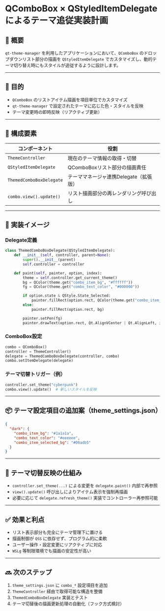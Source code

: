 # QComboBox × QStyledItemDelegate によるテーマ追従実装計画

## 🧭 概要

`qt-theme-manager` を利用したアプリケーションにおいて、`QComboBox` のドロップダウンリスト部分の描画を `QStyledItemDelegate` でカスタマイズし、動的テーマ切り替え時にもスタイルが追従するように設計します。

---

## 🎯 目的

- `QComboBox` のリストアイテム描画を項目単位でカスタマイズ
- `qt-theme-manager` で設定されたテーマに応じた色・スタイルを反映
- テーマ変更時の即時反映（リアクティブ更新）

---

## 🧱 構成要素

| コンポーネント | 役割 |
|----------------|------|
| `ThemeController` | 現在のテーマ情報の取得・切替 |
| `QStyledItemDelegate` | QComboBoxリスト部分の描画責任 |
| `ThemedComboBoxDelegate` | テーママネージャ連携Delegate（拡張版） |
| `combo.view().update()` | リスト描画部分の再レンダリング呼び出し |

---

## 🧪 実装イメージ

### Delegate定義

```python
class ThemedComboBoxDelegate(QStyledItemDelegate):
    def __init__(self, controller, parent=None):
        super().__init__(parent)
        self.controller = controller

    def paint(self, painter, option, index):
        theme = self.controller.get_current_theme()
        bg = QColor(theme.get("combo_item_bg", "#ffffff"))
        fg = QColor(theme.get("combo_text_color", "#000000"))

        if option.state & QStyle.State_Selected:
            painter.fillRect(option.rect, QColor(theme.get("combo_item_selected_bg", "#3399ff")))
        else:
            painter.fillRect(option.rect, bg)

        painter.setPen(fg)
        painter.drawText(option.rect, Qt.AlignVCenter | Qt.AlignLeft, index.data())
```

### ComboBox設定

```python
combo = QComboBox()
controller = ThemeController()
delegate = ThemedComboBoxDelegate(controller, combo)
combo.setItemDelegate(delegate)
```

### テーマ切替トリガー（例）

```python
controller.set_theme("cyberpunk")
combo.view().update()  # 新しいスタイルを反映
```

---

## 📦 テーマ設定項目の追加案（theme_settings.json）

```json
{
  "dark": {
    "combo_item_bg": "#1a1a1a",
    "combo_text_color": "#eeeeee",
    "combo_item_selected_bg": "#00adb5"
  }
}
```

---

## 🔁 テーマ切替反映の仕組み

- `controller.set_theme(...)` による変更を `delegate.paint()` 内部で再参照
- `view().update()` 呼び出しによりアイテム表示を強制再描画
- 必要に応じて `delegate.refresh_theme()` 実装でコントローラー再参照可能

---

## ✅ 効果と利点

- リスト表示部分も完全にテーマ管理下に置ける
- 描画制御が `QSS` に依存せず、プログラム的に柔軟
- ユーザー操作・設定変更にリアクティブに対応
- `WSLg` 等制限環境でも描画の安定性が高い

---

## 🔜 次のステップ

1. `theme_settings.json` に `combo_*` 設定項目を追加
2. `ThemeController` 経由で取得可能な構造を整備
3. `ThemedComboBoxDelegate` 実装とテスト
4. テーマ切替後の描画更新処理の自動化（フック方式検討）
